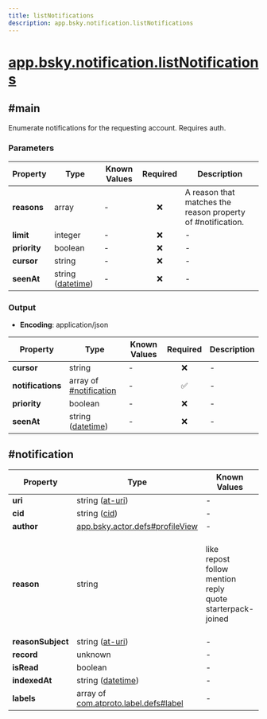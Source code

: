 ```yaml
---
title: listNotifications
description: app.bsky.notification.listNotifications
---
```


# [app.bsky.notification.listNotifications](https://github.com/myConsciousness/atproto.dart/blob/main/lexicons/app/bsky/notification/listNotifications.json)

## #main

Enumerate notifications for the requesting account. Requires auth.

### Parameters

| Property | Type | Known Values | Required | Description |
| --- | --- | --- | :---: | --- |
| **reasons** | array | - | ❌ | A reason that matches the reason property of #notification. |
| **limit** | integer | - | ❌ | - |
| **priority** | boolean | - | ❌ | - |
| **cursor** | string | - | ❌ | - |
| **seenAt** | string ([datetime](https://atproto.com/specs/lexicon#datetime)) | - | ❌ | - |

### Output

- **Encoding**: application/json

| Property | Type | Known Values | Required | Description |
| --- | --- | --- | :---: | --- |
| **cursor** | string | - | ❌ | - |
| **notifications** | array of [#notification](#notification) | - | ✅ | - |
| **priority** | boolean | - | ❌ | - |
| **seenAt** | string ([datetime](https://atproto.com/specs/lexicon#datetime)) | - | ❌ | - |

## #notification

| Property | Type | Known Values | Required | Description |
| --- | --- | --- | :---: | --- |
| **uri** | string ([at-uri](https://atproto.com/specs/at-uri-scheme)) | - | ✅ | - |
| **cid** | string ([cid](https://atproto.com/specs/repository#cid-formats)) | - | ✅ | - |
| **author** | [app.bsky.actor.defs#profileView](../../../../lexicons/app/bsky/actor/defs.md#profileview) | - | ✅ | - |
| **reason** | string | like<br/>repost<br/>follow<br/>mention<br/>reply<br/>quote<br/>starterpack-joined | ✅ | Expected values are 'like', 'repost', 'follow', 'mention', 'reply', 'quote', and 'starterpack-joined'. |
| **reasonSubject** | string ([at-uri](https://atproto.com/specs/at-uri-scheme)) | - | ❌ | - |
| **record** | unknown | - | ✅ | - |
| **isRead** | boolean | - | ✅ | - |
| **indexedAt** | string ([datetime](https://atproto.com/specs/lexicon#datetime)) | - | ✅ | - |
| **labels** | array of [com.atproto.label.defs#label](../../../../lexicons/com/atproto/label/defs.md#label) | - | ❌ | - |

